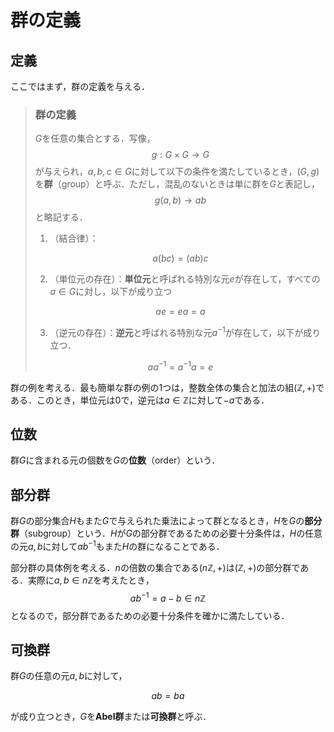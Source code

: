# 群の定義

## 定義

ここではまず，群の定義を与える．

> ### 群の定義
> $G$を任意の集合とする．写像，
> $$
>     g:G × G → G
> $$
> が与えられ，$a,b,c ∈ G$に対して以下の条件を満たしているとき，$(G,g)$を**群**（group）と呼ぶ．ただし，混乱のないときは単に群を$G$と表記し，
> $$
>     g(a,b) → ab
> $$
> と略記する．
>
> 1. （結合律）：
>
> $$
>     a(bc) = (ab)c
> $$
>
> 2. （単位元の存在）：**単位元**と呼ばれる特別な元$e$が存在して，すべての$a ∈ G$に対し，以下が成り立つ
>
> $$
>     ae = ea = a
> $$
>
> 3. （逆元の存在）：**逆元**と呼ばれる特別な元$a^{-1}$が存在して，以下が成り立つ．
>
> $$
>     aa^{-1} = a^{-1}a = e
> $$

群の例を考える．最も簡単な群の例の1つは，整数全体の集合と加法の組$(\mathbb{Z},+)$である．このとき，単位元は$0$で，逆元は$a ∈ \mathbb{Z}$に対して$-a$である．

## 位数

群$G$に含まれる元の個数を$G$の**位数**（order）という．

## 部分群

群$G$の部分集合$H$もまた$G$で与えられた乗法によって群となるとき，$H$を$G$の**部分群**（subgroup）という．$H$が$G$の部分群であるための必要十分条件は，$H$の任意の元$a,b$に対して$ab^{-1}$もまた$H$の群になることである．

部分群の具体例を考える．$n$の倍数の集合である$(n\mathbb{Z},+)$は$(\mathbb{Z},+)$の部分群である．実際に$a,b ∈ n\mathbb{Z}$を考えたとき，
$$
    ab^{-1} = a - b ∈ n\mathbb{Z}
$$
となるので，部分群であるための必要十分条件を確かに満たしている．

## 可換群

群$G$の任意の元$a,b$に対して，

$$
    ab = ba
$$

が成り立つとき，$G$を**Abel群**または**可換群**と呼ぶ．
